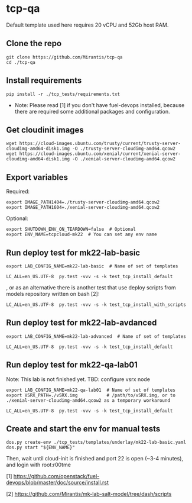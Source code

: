 # tcp-qa

Default template used here requires 20 vCPU and 52Gb host RAM.

Clone the repo
--------------
```
git clone https://github.com/Mirantis/tcp-qa
cd ./tcp-qa
```

Install requirements
--------------------
```
pip install -r ./tcp_tests/requirements.txt
```
* Note: Please read [1] if you don't have fuel-devops installed, because there are required some additional packages and configuration.

Get cloudinit images
--------------------
```
wget https://cloud-images.ubuntu.com/trusty/current/trusty-server-cloudimg-amd64-disk1.img -O ./trusty-server-cloudimg-amd64.qcow2
wget https://cloud-images.ubuntu.com/xenial/current/xenial-server-cloudimg-amd64-disk1.img -O ./xenial-server-cloudimg-amd64.qcow2
```
Export variables
----------------

Required:
```
export IMAGE_PATH1404=./trusty-server-cloudimg-amd64.qcow2
export IMAGE_PATH1604=./xenial-server-cloudimg-amd64.qcow2
```

Optional:
```
export SHUTDOWN_ENV_ON_TEARDOWN=false  # Optional
export ENV_NAME=tcpcloud-mk22  # You can set any env name
```

Run deploy test for mk22-lab-basic
----------------------------------
```
export LAB_CONFIG_NAME=mk22-lab-basic  # Name of set of templates

LC_ALL=en_US.UTF-8  py.test -vvv -s -k test_tcp_install_default
```
, or as an alternative there is another test that use deploy scripts from models repository written on bash [2]:
```
LC_ALL=en_US.UTF-8  py.test -vvv -s -k test_tcp_install_with_scripts
```

Run deploy test for mk22-lab-avdanced
-------------------------------------
```
export LAB_CONFIG_NAME=mk22-lab-advanced  # Name of set of templates

LC_ALL=en_US.UTF-8  py.test -vvv -s -k test_tcp_install_default
```

Run deploy test for mk22-qa-lab01
---------------------------------
Note: This lab is not finished yet. TBD: configure vsrx node
```
export LAB_CONFIG_NAME=mk22-qa-lab01  # Name of set of templates
export VSRX_PATH=./vSRX.img           # /path/to/vSRX.img, or to ./xenial-server-cloudimg-amd64.qcow2 as a temporary workaround

LC_ALL=en_US.UTF-8  py.test -vvv -s -k test_tcp_install_default
```


Create and start the env for manual tests
-----------------------------------------
```
dos.py create-env ./tcp_tests/templates/underlay/mk22-lab-basic.yaml
dos.py start "${ENV_NAME}"
```

Then, wait until cloud-init is finished and port 22 is open (~3-4 minutes), and login with root:r00tme

[1] https://github.com/openstack/fuel-devops/blob/master/doc/source/install.rst

[2] https://github.com/Mirantis/mk-lab-salt-model/tree/dash/scripts

